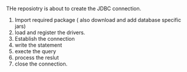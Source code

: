 THe reposiotry is about to create the JDBC connection.
1. Import required package ( also download and add database specific jars)
2. load and register the drivers.
3. Establish the connection
4. write the statement
5. execte the query
6. process the reslut
7. close the connection.
